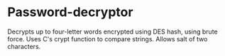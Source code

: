 # Password-decryptor
Decrypts up to four-letter words encrypted using DES hash, using brute force.
Uses C's crypt function to compare strings. 
Allows salt of two characters.
